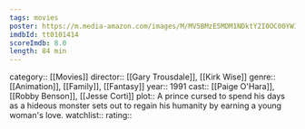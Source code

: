 ```yaml
---
tags: movies
poster: https://m.media-amazon.com/images/M/MV5BMzE5MDM1NDktY2I0OC00YWI5LTk2NzUtYjczNDczOWQxYjM0XkEyXkFqcGdeQXVyMTQxNzMzNDI@._V1_SX300.jpg
imdbId: tt0101414
scoreImdb: 8.0
length: 84 min
---
```


category:: [[Movies]]
director:: [[Gary Trousdale]], [[Kirk Wise]]
genre:: [[Animation]], [[Family]], [[Fantasy]]
year:: 1991
cast:: [[Paige O'Hara]], [[Robby Benson]], [[Jesse Corti]]
plot:: A prince cursed to spend his days as a hideous monster sets out to regain his humanity by earning a young woman's love.
watchlist::
rating::
